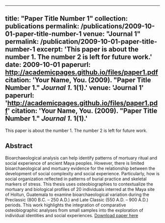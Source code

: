 ---
 title: "Paper Title Number 1"
 collection: publications
 permalink: /publications/2009-10-01-paper-title-number-1
 venue: "Journal 1"
 permalink: /publication/2009-10-01-paper-title-number-1
 excerpt: 'This paper is about the number 1. The number 2 is left for future work.'
 date: 2009-10-01
 paperurl: http://academicpages.github.io/files/paper1.pdf
 citation: 'Your Name, You. (2009). "Paper Title Number 1." <i>Journal 1</i>. 1(1).'
 venue: 'Journal 1'
 paperurl: 'http://academicpages.github.io/files/paper1.pdf'
 citation: 'Your Name, You. (2009). &quot;Paper Title Number 1.&quot; <i>Journal 1</i>. 1(1).'
 ---
 This paper is about the number 1. The number 2 is left for future work.

 ## Abstract
Bioarchaeological analysis can help identify patterns of mortuary ritual and social experience of ancient Maya peoples. However, there is limited bioarchaeological and mortuary evidence for the relationship between the development of social complexity and social experience. Particularly, how is social organization reflected in patterns of burial practice and skeletal markers of stress. This thesis uses osteobiographies to contextualize the mortuary and biological profiles of 20 individuals interred at the Maya site of Holtun, Guatemala to examine bioarchaeological variation during the Preclassic (800 B.C. – 250 A.D.) and Late Classic (550 A.D. – 900 A.D.) periods. This work highlights the integration of comparative osteobiographic analyses from small samples into the exploration of individual identities and social experiences.
 [Download paper here](http://academicpages.github.io/files/paper1.pdf)
